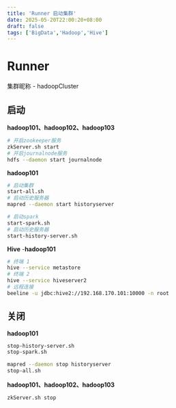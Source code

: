 ```yaml
---
title: 'Runner 启动集群'
date: 2025-05-20T22:00:20+08:00
draft: false
tags: ['BigData','Hadoop','Hive']
---
```


# Runner

集群昵称 - hadoopCluster

## 启动

**hadoop101、hadoop102、hadoop103**

```bash
# 开启zookeeper服务
zkServer.sh start
# 开启journalnode服务
hdfs --daemon start journalnode
```

**hadoop101**

```bash
# 启动集群
start-all.sh
# 启动历史服务器
mapred --daemon start historyserver

# 启动spark
start-spark.sh
# 启动历史服务器
start-history-server.sh
```

**Hive** -**hadoop101**

```bash
# 终端 1
hive --service metastore
# 终端 2
hive --service hiveserver2
# 远程连接
beeline -u jdbc:hive2://192.168.170.101:10000 -n root
```



## 关闭

**hadoop101**

```bash
stop-history-server.sh
stop-spark.sh

mapred --daemon stop historyserver
stop-all.sh
```

**hadoop101、hadoop102、hadoop103**

```bash
zkServer.sh stop
```

